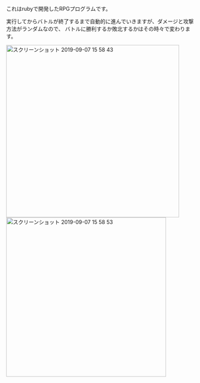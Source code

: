 これはrubyで開発したRPGプログラムです。

実行してからバトルが終了するまで自動的に進んでいきますが、ダメージと攻撃方法がランダムなので、
バトルに勝利するか敗北するかはその時々で変わります。

<img width="463" alt="スクリーンショット 2019-09-07 15 58 43" src="https://user-images.githubusercontent.com/35439050/64471159-6dd5db00-d188-11e9-9da6-e4c56c765139.png">

<img width="428" alt="スクリーンショット 2019-09-07 15 58 53" src="https://user-images.githubusercontent.com/35439050/64471179-e0df5180-d188-11e9-872a-b4fd437354c2.png">
